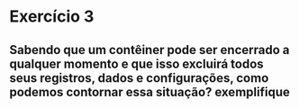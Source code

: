 # Exercício 3

## Sabendo que um contêiner pode ser encerrado a qualquer momento e que isso excluirá todos seus registros, dados e configurações, como podemos contornar essa situação? exemplifique

